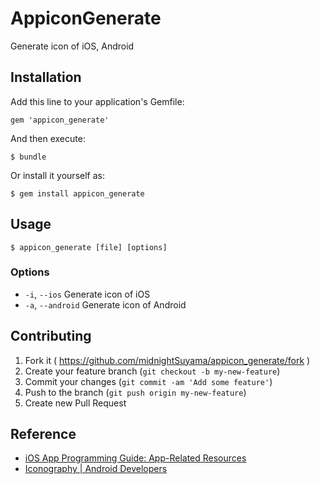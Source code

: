# AppiconGenerate

Generate icon of iOS, Android

## Installation

Add this line to your application's Gemfile:

    gem 'appicon_generate'

And then execute:

    $ bundle

Or install it yourself as:

    $ gem install appicon_generate

## Usage

	$ appicon_generate [file] [options]

### Options

* `-i`, `--ios` Generate icon of iOS
* `-a`, `--android` Generate icon of Android

## Contributing

1. Fork it ( https://github.com/midnightSuyama/appicon_generate/fork )
2. Create your feature branch (`git checkout -b my-new-feature`)
3. Commit your changes (`git commit -am 'Add some feature'`)
4. Push to the branch (`git push origin my-new-feature`)
5. Create new Pull Request

## Reference

* [iOS App Programming Guide: App-Related Resources](https://developer.apple.com/library/ios/documentation/iPhone/Conceptual/iPhoneOSProgrammingGuide/App-RelatedResources/App-RelatedResources.html)
* [Iconography | Android Developers](http://developer.android.com/design/style/iconography.html)
